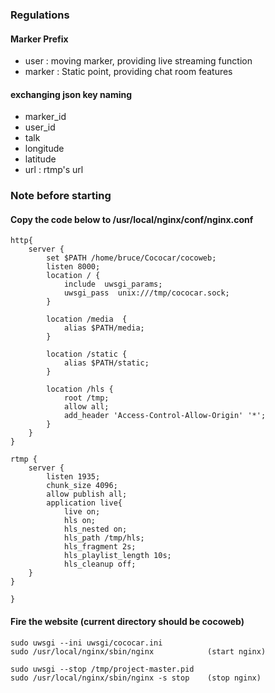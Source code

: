 
### Regulations
#### Marker Prefix
- user : moving marker, providing live streaming function
- marker : Static point, providing chat room features

#### exchanging json key naming
- marker_id
- user_id
- talk
- longitude
- latitude
- url : rtmp's url

### Note before starting
#### Copy the code below to /usr/local/nginx/conf/nginx.conf
````
http{
    server {
        set $PATH /home/bruce/Cococar/cocoweb;
        listen 8000;
        location / {            
            include  uwsgi_params;
            uwsgi_pass  unix:///tmp/cococar.sock;              
        }  
        
        location /media  {
            alias $PATH/media;  
        }
        
        location /static {
            alias $PATH/static;
        }
        
        location /hls {
            root /tmp;
            allow all;
            add_header 'Access-Control-Allow-Origin' '*';
        }
    }
}

rtmp {
    server {
        listen 1935;
        chunk_size 4096;
        allow publish all;
        application live{
            live on;
            hls on;
            hls_nested on;
            hls_path /tmp/hls;
            hls_fragment 2s;
            hls_playlist_length 10s;
            hls_cleanup off;
    }
}

}
````

#### Fire the website (current directory should be cocoweb)
````
sudo uwsgi --ini uwsgi/cococar.ini
sudo /usr/local/nginx/sbin/nginx            (start nginx)

sudo uwsgi --stop /tmp/project-master.pid
sudo /usr/local/nginx/sbin/nginx -s stop    (stop nginx)
````



